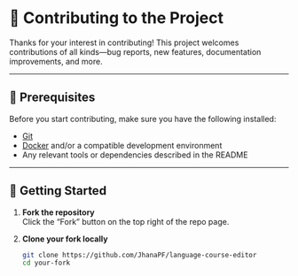 # 🤝 Contributing to the Project

Thanks for your interest in contributing! This project welcomes contributions of all kinds—bug reports, new features, documentation improvements, and more.

---

## 🧰 Prerequisites

Before you start contributing, make sure you have the following installed:

- [Git](https://git-scm.com/)
- [Docker](https://www.docker.com/) and/or a compatible development environment
- Any relevant tools or dependencies described in the README

---

## 🚀 Getting Started

1. **Fork the repository**  
   Click the “Fork” button on the top right of the repo page.

2. **Clone your fork locally**
   ```bash
   git clone https://github.com/JhanaPF/language-course-editor
   cd your-fork
